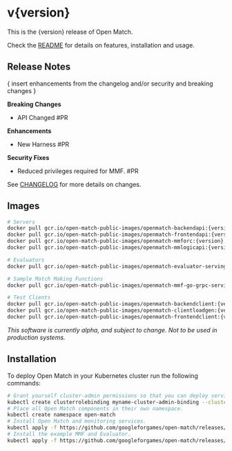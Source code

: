 # v{version}

This is the {version} release of Open Match.

Check the [README](https://github.com/googleforgames/open-match/tree/release-{version}) for details on features, installation and usage.

Release Notes
-------------

{ insert enhancements from the changelog and/or security and breaking changes }

**Breaking Changes**
 * API Changed #PR

**Enhancements**
 * New Harness #PR

**Security Fixes**
 * Reduced privileges required for MMF. #PR

See [CHANGELOG](https://github.com/googleforgames/open-match/blob/release-{version}/CHANGELOG.md) for more details on changes.

Images
------

```bash
# Servers
docker pull gcr.io/open-match-public-images/openmatch-backendapi:{version}
docker pull gcr.io/open-match-public-images/openmatch-frontendapi:{version}
docker pull gcr.io/open-match-public-images/openmatch-mmforc:{version}
docker pull gcr.io/open-match-public-images/openmatch-mmlogicapi:{version}

# Evaluators
docker pull gcr.io/open-match-public-images/openmatch-evaluator-serving:{version}

# Sample Match Making Functions
docker pull gcr.io/open-match-public-images/openmatch-mmf-go-grpc-serving-simple:{version}

# Test Clients
docker pull gcr.io/open-match-public-images/openmatch-backendclient:{version}
docker pull gcr.io/open-match-public-images/openmatch-clientloadgen:{version}
docker pull gcr.io/open-match-public-images/openmatch-frontendclient:{version}
```

_This software is currently alpha, and subject to change. Not to be used in production systems._

Installation
------------

To deploy Open Match in your Kubernetes cluster run the following commands:

```bash
# Grant yourself cluster-admin permissions so that you can deploy service accounts.
kubectl create clusterrolebinding myname-cluster-admin-binding --clusterrole=cluster-admin --user=$(YOUR_KUBERNETES_USER_NAME)
# Place all Open Match components in their own namespace.
kubectl create namespace open-match
# Install Open Match and monitoring services.
kubectl apply -f https://github.com/googleforgames/open-match/releases/download/v{version}/install.yaml --namespace open-match
# Install the example MMF and Evaluator.
kubectl apply -f https://github.com/googleforgames/open-match/releases/download/v{version}/install-example.yaml --namespace open-match
```
